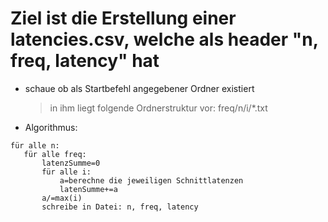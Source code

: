 # Ziel ist die Erstellung einer latencies.csv, welche als header "n, freq, latency" hat

* schaue ob als Startbefehl angegebener Ordner existiert
    > in ihm liegt folgende Ordnerstruktur vor: freq/n/i/*.txt

* Algorithmus:
```
für alle n:
   für alle freq:
       latenzSumme=0
       für alle i:
           a=berechne die jeweiligen Schnittlatenzen
           latenSumme+=a
       a/=max(i)
       schreibe in Datei: n, freq, latency        
```
